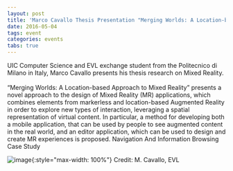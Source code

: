 ```yaml
---
layout: post
title: 'Marco Cavallo Thesis Presentation "Merging Worlds: A Location-based Approach to Mixed Reality"'
date: 2016-05-04
tags: event
categories: events
tabs: true
---
```


UIC Computer Science and EVL exchange student from the Politecnico di Milano in Italy, Marco Cavallo presents his thesis research on Mixed Reality.<br><br>
&ldquo;Merging Worlds: A Location-based Approach to Mixed Reality&rdquo; presents a novel approach to the design of Mixed Reality (MR) applications, which combines elements from markerless and location-based Augmented Reality in order to explore new types of interaction, leveraging a spatial representation of virtual content. In particular, a method for developing both a mobile application, that can be used by people to see augmented content in the real world, and an editor application, which can be used to design and create MR experiences is proposed.
Navigation And Information Browsing Case Study

![image](https://www.evl.uic.edu/output/originals/mcavallo_thesispresentation_mr.png-srcw.jpg){:style="max-width: 100%"}
Credit: M. Cavallo, EVL


